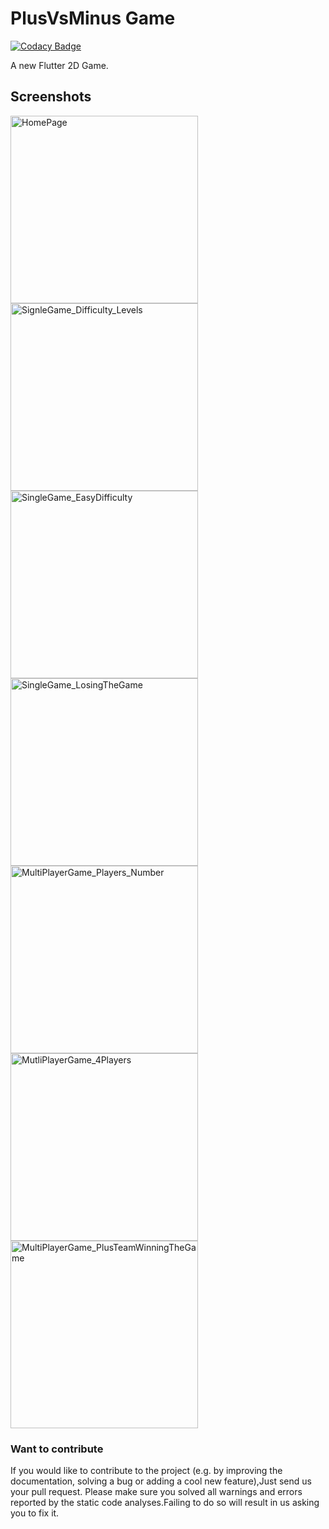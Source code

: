# PlusVsMinus Game

[![Codacy Badge](https://api.codacy.com/project/badge/Grade/1318f35796c74e24a57816a361872baf)](https://app.codacy.com/app/HoussemTN/PlusVsMinus_Game?utm_source=github.com&utm_medium=referral&utm_content=HoussemTN/PlusVsMinus_Game&utm_campaign=Badge_Grade_Dashboard)

A new Flutter 2D Game.

## Screenshots

<img  alt="HomePage" src="https://github.com/HoussemTN/PlusVsMinus_Game/blob/master/ScreenShots/HomePage.png?raw=true" heigth="250px" width="300px"/>
<img  alt="SignleGame_Difficulty_Levels" src="https://github.com/HoussemTN/PlusVsMinus_Game/blob/master/ScreenShots/SignleGame_Difficulty_Levels.png?raw=true" heigth="250px" width="300px"/>
<img  alt="SingleGame_EasyDifficulty" src="https://github.com/HoussemTN/PlusVsMinus_Game/blob/master/ScreenShots/SingleGame_EasyDifficulty.png?raw=true" heigth="250px" width="300px"/>
<img  alt="SingleGame_LosingTheGame" src="https://github.com/HoussemTN/PlusVsMinus_Game/blob/master/ScreenShots/SingleGame_LosingTheGame.png?raw=true" heigth="250px" width="300px"/>
<img  alt="MultiPlayerGame_Players_Number" src="https://github.com/HoussemTN/PlusVsMinus_Game/blob/master/ScreenShots/MultiPlayerGame_Players_Number.png?raw=true" heigth="250px" width="300px"/>
<img  alt="MutliPlayerGame_4Players" src="https://github.com/HoussemTN/PlusVsMinus_Game/blob/master/ScreenShots/MutliPlayerGame_4Players.png?raw=true" heigth="250px" width="300px"/>
<img  alt="MultiPlayerGame_PlusTeamWinningTheGame" src="https://github.com/HoussemTN/PlusVsMinus_Game/blob/master/ScreenShots/MultiPlayerGame_PlusTeamWinningTheGame.png?raw=true" heigth="250px" width="300px"/>

### Want to contribute

If you would like to contribute to the project (e.g. by improving the documentation, solving a bug or adding a cool new feature),Just send us your pull request. Please make sure you solved all warnings and errors reported by the static code analyses.Failing to do so will result in us asking you to fix it.
